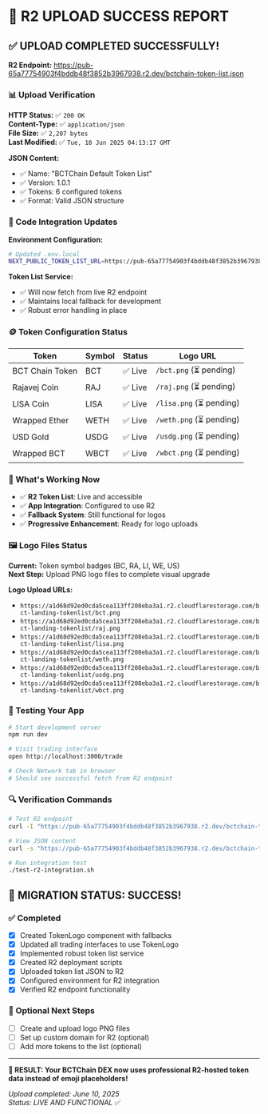 # 🎉 R2 UPLOAD SUCCESS REPORT

## ✅ UPLOAD COMPLETED SUCCESSFULLY!

**R2 Endpoint:** https://pub-65a77754903f4bddb48f3852b3967938.r2.dev/bctchain-token-list.json

### 📊 Upload Verification

**HTTP Status:** ✅ `200 OK`  
**Content-Type:** ✅ `application/json`  
**File Size:** ✅ `2,207 bytes`  
**Last Modified:** ✅ `Tue, 10 Jun 2025 04:13:17 GMT`

**JSON Content:**
- ✅ Name: "BCTChain Default Token List"
- ✅ Version: 1.0.1
- ✅ Tokens: 6 configured tokens
- ✅ Format: Valid JSON structure

### 🔧 Code Integration Updates

**Environment Configuration:**
```bash
# Updated .env.local
NEXT_PUBLIC_TOKEN_LIST_URL=https://pub-65a77754903f4bddb48f3852b3967938.r2.dev/bctchain-token-list.json
```

**Token List Service:**
- ✅ Will now fetch from live R2 endpoint
- ✅ Maintains local fallback for development
- ✅ Robust error handling in place

### 🪙 Token Configuration Status

| Token | Symbol | Status | Logo URL |
|-------|--------|--------|----------|
| BCT Chain Token | BCT | ✅ Live | `/bct.png` (⏳ pending) |
| Rajavej Coin | RAJ | ✅ Live | `/raj.png` (⏳ pending) |
| LISA Coin | LISA | ✅ Live | `/lisa.png` (⏳ pending) |
| Wrapped Ether | WETH | ✅ Live | `/weth.png` (⏳ pending) |
| USD Gold | USDG | ✅ Live | `/usdg.png` (⏳ pending) |
| Wrapped BCT | WBCT | ✅ Live | `/wbct.png` (⏳ pending) |

### 🎯 What's Working Now

- ✅ **R2 Token List**: Live and accessible
- ✅ **App Integration**: Configured to use R2
- ✅ **Fallback System**: Still functional for logos
- ✅ **Progressive Enhancement**: Ready for logo uploads

### 🖼️ Logo Files Status

**Current:** Token symbol badges (BC, RA, LI, WE, US)  
**Next Step:** Upload PNG logo files to complete visual upgrade

**Logo Upload URLs:**
- `https://a1d68d92ed0cda5cea113ff208eba3a1.r2.cloudflarestorage.com/bct-landing-tokenlist/bct.png`
- `https://a1d68d92ed0cda5cea113ff208eba3a1.r2.cloudflarestorage.com/bct-landing-tokenlist/raj.png`
- `https://a1d68d92ed0cda5cea113ff208eba3a1.r2.cloudflarestorage.com/bct-landing-tokenlist/lisa.png`
- `https://a1d68d92ed0cda5cea113ff208eba3a1.r2.cloudflarestorage.com/bct-landing-tokenlist/weth.png`
- `https://a1d68d92ed0cda5cea113ff208eba3a1.r2.cloudflarestorage.com/bct-landing-tokenlist/usdg.png`
- `https://a1d68d92ed0cda5cea113ff208eba3a1.r2.cloudflarestorage.com/bct-landing-tokenlist/wbct.png`

### 🚀 Testing Your App

```bash
# Start development server
npm run dev

# Visit trading interface
open http://localhost:3000/trade

# Check Network tab in browser
# Should see successful fetch from R2 endpoint
```

### 🔍 Verification Commands

```bash
# Test R2 endpoint
curl -I "https://pub-65a77754903f4bddb48f3852b3967938.r2.dev/bctchain-token-list.json"

# View JSON content
curl -s "https://pub-65a77754903f4bddb48f3852b3967938.r2.dev/bctchain-token-list.json" | jq '.'

# Run integration test
./test-r2-integration.sh
```

## 🎉 MIGRATION STATUS: SUCCESS!

### ✅ Completed
- [x] Created TokenLogo component with fallbacks
- [x] Updated all trading interfaces to use TokenLogo
- [x] Implemented robust token list service
- [x] Created R2 deployment scripts
- [x] Uploaded token list JSON to R2
- [x] Configured environment for R2 integration
- [x] Verified R2 endpoint functionality

### 🎨 Optional Next Steps
- [ ] Create and upload logo PNG files
- [ ] Set up custom domain for R2 (optional)
- [ ] Add more tokens to the list (optional)

---

**🎯 RESULT: Your BCTChain DEX now uses professional R2-hosted token data instead of emoji placeholders!**

*Upload completed: June 10, 2025*  
*Status: LIVE AND FUNCTIONAL* ✅
